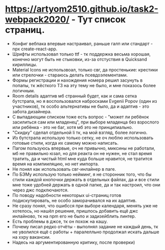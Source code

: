 # https://artyom2510.github.io/task2-webpack2020/ - Тут список страниц.
* Конфиг вебпака впервые настраивал, раньше галп или стандарт - npx create-react-app.
* Шрифты использовал только ttf - тк поддержка весьма хорошая, конечно могут быть не стыковки, из-за отстуствия в Quicksand кириллицы.
* Material Icons не использвоал, только свг, да простенькие: крестики или стрелочки - стараюсь делать псевдоэлементами.
* Формы регистрации и нахождения номера решил засунуть в попапы, тк жёсткого ТЗ на эту тему не было, и мне показось более логичным.
* Room details адаптив мб странный будет, как и сама сетка бутстрапа, но я воспользовался набросками Evgenii Popov (один из участников), тк особо альтернативы не было, да и адаптив - это забота дизайнера.
* С выпадающим списком тоже есть вопрос - "может ли ребёнок засилиться сам или младенец", при выборе младенца без взрослого или ребёнка - это не баг, хотя мб это не принципиально.
* "Скидку" сделал отдельной li тк, на мой взгляд, более логично.
* Из бутстрапа использую только сетку, не оч люблю использовать готовые стили, когда их самому можно написать.
* Пагом пользуюсь впервые, оч не привычно, миксины не работали, мб не правильно юзал, но для реакта он не нужен, не стал время тратить, да и чистый html мне куда больше нравится, не тратится время на компииляцию, но нет импорта.
* Не понял как использовать свг-инлайнер в паге.
* По БЭМу использую только нейминг, я не сторонник того, что бы стили каждой кнопочки держать в отдельных файлах, да и все стили мне тоже удобней держать в одной папке, да и так настроил, что они через джс подключаются.
* По поводу надобности некоторых ui-страниц готов подискутировать, не особо заморачивался на их адаптив.
* Не сразу понял, что ошибсся при выборе календаря, менять уже не хотелось, но нашёл решение, пришлось добавить ещё джс инлайново, тк на npm его не было и задизейблить линтер.
* Есть проблемы в джсе, тк он похож на кашу.
* Почему писал редко отчёты - выполнял задание не каждый день, тк не уволился ещё с работы + паралелльно продолжал искать дальше на ххру вакансии.
* Надесь на аргументированную критику, после проверки)
